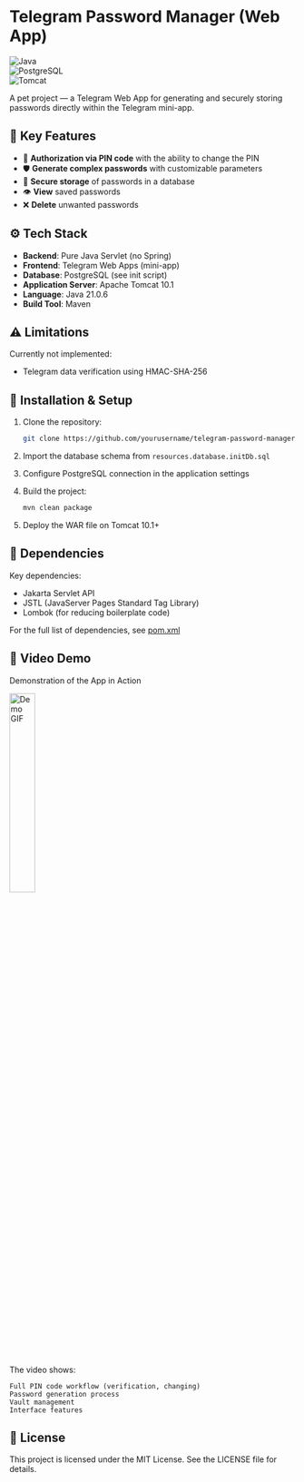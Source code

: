 # Telegram Password Manager (Web App)

![Java](https://img.shields.io/badge/Java-21.0.6-blue)  
![PostgreSQL](https://img.shields.io/badge/PostgreSQL-16+-blue)  
![Tomcat](https://img.shields.io/badge/Apache_Tomcat-10.1-red)  

A pet project — a Telegram Web App for generating and securely storing passwords directly within the Telegram mini-app.

## 📌 Key Features  

- 🔐 **Authorization via PIN code** with the ability to change the PIN  
- 🛡️ **Generate complex passwords** with customizable parameters  
- 💾 **Secure storage** of passwords in a database  
- 👁️ **View** saved passwords  
- ❌ **Delete** unwanted passwords  

## ⚙️ Tech Stack  

- **Backend**: Pure Java Servlet (no Spring)  
- **Frontend**: Telegram Web Apps (mini-app)  
- **Database**: PostgreSQL (see init script)
- **Application Server**: Apache Tomcat 10.1  
- **Language**: Java 21.0.6  
- **Build Tool**: Maven  

## ⚠️ Limitations  

Currently not implemented:  
- Telegram data verification using HMAC-SHA-256  

## 🚀 Installation & Setup  

1. Clone the repository:  
   ```bash  
   git clone https://github.com/yourusername/telegram-password-manager.git  
   ```  

2. Import the database schema from `resources.database.initDb.sql`  

3. Configure PostgreSQL connection in the application settings  

4. Build the project:  
   ```bash  
   mvn clean package  
   ```  

5. Deploy the WAR file on Tomcat 10.1+  


## 🔧 Dependencies  

Key dependencies:  
- Jakarta Servlet API  
- JSTL (JavaServer Pages Standard Tag Library)  
- Lombok (for reducing boilerplate code)  

For the full list of dependencies, see [pom.xml](pom.xml)  

## 🎥 Video Demo

Demonstration of the App in Action


<img src="./demo.gif" alt="Demo GIF" width="30%" /> 


The video shows:

    Full PIN code workflow (verification, changing)
    Password generation process
    Vault management
    Interface features

## 📝 License  

This project is licensed under the MIT License. See the LICENSE file for details.  
